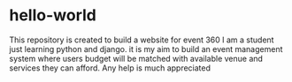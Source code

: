 # hello-world
This repository is created to build a website for event 360
I am a student just learning python and django.
it is my aim to build an event management system where users budget will be matched with available venue and services they can afford.
Any help is much appreciated
